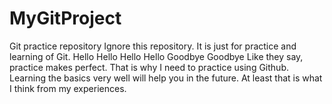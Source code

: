 # MyGitProject
Git practice repository
Ignore this repository.  It is just for practice and learning of Git. 
Hello Hello Hello Hello Goodbye Goodbye
Like they say, practice makes perfect. That is why I need to practice using Github.
Learning the basics very well will help you in the future.
At least that is what I think from my experiences.
